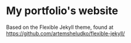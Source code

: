 # My portfolio's website

Based on the Flexible Jekyll theme, found at https://github.com/artemsheludko/flexible-jekyll/
